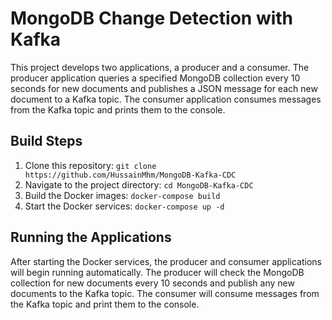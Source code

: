 # MongoDB Change Detection with Kafka

This project develops two applications, a producer and a consumer. The producer application queries a specified MongoDB collection every 10 seconds for new documents and publishes a JSON message for each new document to a Kafka topic. The consumer application consumes messages from the Kafka topic and prints them to the console.

## Build Steps

1. Clone this repository: `git clone https://github.com/HussainMhm/MongoDB-Kafka-CDC`
2. Navigate to the project directory: `cd MongoDB-Kafka-CDC`
3. Build the Docker images: `docker-compose build`
4. Start the Docker services: `docker-compose up -d`

## Running the Applications

After starting the Docker services, the producer and consumer applications will begin running automatically. The producer will check the MongoDB collection for new documents every 10 seconds and publish any new documents to the Kafka topic. The consumer will consume messages from the Kafka topic and print them to the console.
